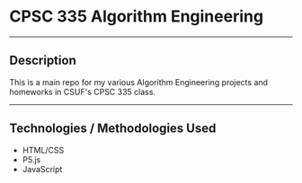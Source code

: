 # CPSC 335 Algorithm Engineering

- - - -

## Description

This is a main repo for my various Algorithm Engineering projects and homeworks in CSUF's CPSC 335 class.
- - - -

## Technologies / Methodologies Used

* HTML/CSS
* P5.js
* JavaScript
